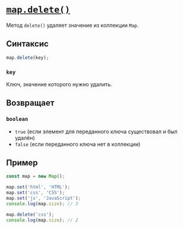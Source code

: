 # [`map.delete()`](../index.md)

Метод `delete()` удаляет значение из коллекции `Map`.

## Синтаксис

```js
map.delete(key);
```

### `key`

Ключ, значение которого нужно удалить.

## Возвращает

### `boolean`

- `true` (если элемент для переданного ключа существовал и был удалён)
- `false` (если переданного ключа нет в коллекции)

## Пример

```js
const map = new Map();

map.set('html', 'HTML');
map.set('css', 'CSS');
map.set('js', 'JavaScript');
console.log(map.size); // 3

map.delete('css');
console.log(map.size); // 2
```
